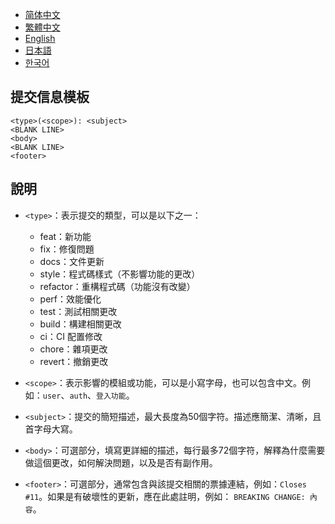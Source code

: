 - [简体中文](COMMIT_MESSAGE_TEMPLATE.zh_CN.md)
- [繁體中文](COMMIT_MESSAGE_TEMPLATE.zh_TW.md)
- [English](../COMMIT_MESSAGE_TEMPLATE.md)
- [日本語](COMMIT_MESSAGE_TEMPLATE.ja.md)
- [한국어](COMMIT_MESSAGE_TEMPLATE.ko.md)

## 提交信息模板

```text
<type>(<scope>): <subject>
<BLANK LINE>
<body>
<BLANK LINE>
<footer>
```

## 說明

- `<type>`：表示提交的類型，可以是以下之一：
    - feat：新功能
    - fix：修復問題
    - docs：文件更新
    - style：程式碼樣式（不影響功能的更改）
    - refactor：重構程式碼（功能沒有改變）
    - perf：效能優化
    - test：測試相關更改
    - build：構建相關更改
    - ci：CI 配置修改
    - chore：雜項更改
    - revert：撤銷更改

- `<scope>`：表示影響的模組或功能，可以是小寫字母，也可以包含中文。例如：`user`、`auth`、`登入功能`。

- `<subject>`：提交的簡短描述，最大長度為50個字符。描述應簡潔、清晰，且首字母大寫。

- `<body>`：可選部分，填寫更詳細的描述，每行最多72個字符，解釋為什麼需要做這個更改，如何解決問題，以及是否有副作用。

- `<footer>`：可選部分，通常包含與該提交相關的票據連結，例如：`Closes #11`。如果是有破壞性的更新，應在此處註明，例如：
  `BREAKING CHANGE: 內容`。
